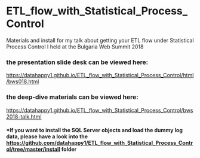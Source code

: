 # ETL_flow_with_Statistical_Process_Control
Materials and install for my talk about getting your ETL flow under Statistical Process Control I held at the Bulgaria Web Summit 2018

### the presentation slide desk can be viewed here:
https://datahappy1.github.io/ETL_flow_with_Statistical_Process_Control/html/bws018.html

### the deep-dive materials can be viewed here:
https://datahappy1.github.io/ETL_flow_with_Statistical_Process_Control/bws2018-talk.html

#### *If you want to install the SQL Server objects and load the dummy log data, please have a look into the https://github.com/datahappy1/ETL_flow_with_Statistical_Process_Control/tree/master/install folder

